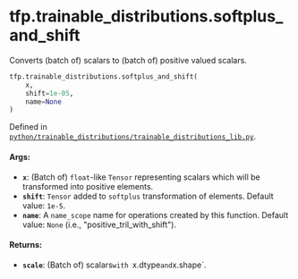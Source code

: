 <div itemscope itemtype="http://developers.google.com/ReferenceObject">
<meta itemprop="name" content="tfp.trainable_distributions.softplus_and_shift" />
<meta itemprop="path" content="Stable" />
</div>

# tfp.trainable_distributions.softplus_and_shift

Converts (batch of) scalars to (batch of) positive valued scalars.

``` python
tfp.trainable_distributions.softplus_and_shift(
    x,
    shift=1e-05,
    name=None
)
```



Defined in [`python/trainable_distributions/trainable_distributions_lib.py`](https://github.com/tensorflow/probability/tree/master/tensorflow_probability/python/trainable_distributions/trainable_distributions_lib.py).

<!-- Placeholder for "Used in" -->


#### Args:


* <b>`x`</b>: (Batch of) `float`-like `Tensor` representing scalars which will be
  transformed into positive elements.
* <b>`shift`</b>: `Tensor` added to `softplus` transformation of elements.
  Default value: `1e-5`.
* <b>`name`</b>: A `name_scope` name for operations created by this function.
  Default value: `None` (i.e., "positive_tril_with_shift").


#### Returns:


* <b>`scale`</b>: (Batch of) scalars`with `x.dtype` and `x.shape`.